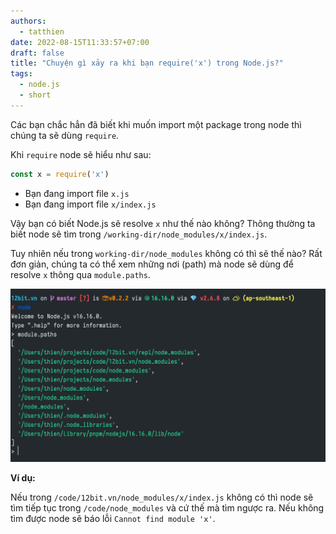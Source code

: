 ```yaml
---
authors:
  - tatthien
date: 2022-08-15T11:33:57+07:00
draft: false
title: "Chuyện gì xảy ra khi bạn require('x') trong Node.js?"
tags:
  - node.js
  - short
---
```


Các bạn chắc hẳn đã biết khi muốn import một package trong node thì chúng ta sẽ dùng `require`.

Khi `require` node sẽ hiểu như sau:

```js
const x = require('x')
```

- Bạn đang import file `x.js`
- Bạn đang import file `x/index.js`

Vậy bạn có biết Node.js sẽ resolve `x` như thế nào không? Thông thường ta biết node sẽ tìm trong `/working-dir/node_modules/x/index.js`.

Tuy nhiên nếu trong `working-dir/node_modules` không có thì sẽ thế nào? Rất đơn giản, chúng ta có thể xem những nơi (path) mà node sẽ dùng để resolve `x` thông qua `module.paths`.

![module-paths](./module-paths.png)

**Ví dụ:**

Nếu trong `/code/12bit.vn/node_modules/x/index.js` không có thì node sẽ tìm tiếp tục trong `/code/node_modules` và cứ thế mà tìm ngược ra. Nếu không tìm được node sẽ báo lỗi `Cannot find module 'x'`.
